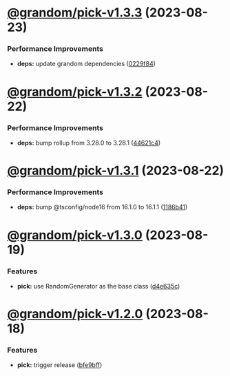 # [@grandom/pick-v1.3.3](https://github.com/grandom-library/grandom-js/compare/@grandom/pick-v1.3.2...@grandom/pick-v1.3.3) (2023-08-23)


### Performance Improvements

* **deps:** update grandom dependencies ([0229f84](https://github.com/grandom-library/grandom-js/commit/0229f84ff7cf0a7d05b77f33767c108e4b1b4d4f))

# [@grandom/pick-v1.3.2](https://github.com/grandom-library/grandom-js/compare/@grandom/pick-v1.3.1...@grandom/pick-v1.3.2) (2023-08-22)


### Performance Improvements

* **deps:** bump rollup from 3.28.0 to 3.28.1 ([44621c4](https://github.com/grandom-library/grandom-js/commit/44621c4c01d07beeffe44dcfb7984b4c0ff0599c))

# [@grandom/pick-v1.3.1](https://github.com/grandom-library/grandom-js/compare/@grandom/pick-v1.3.0...@grandom/pick-v1.3.1) (2023-08-22)


### Performance Improvements

* **deps:** bump @tsconfig/node16 from 16.1.0 to 16.1.1 ([1186b41](https://github.com/grandom-library/grandom-js/commit/1186b418ac99f5333eb25f5b50164b2c863061bc))

# [@grandom/pick-v1.3.0](https://github.com/grandom-library/grandom-js/compare/@grandom/pick-v1.2.0...@grandom/pick-v1.3.0) (2023-08-19)


### Features

* **pick:** use RandomGenerator as the base class ([d4e635c](https://github.com/grandom-library/grandom-js/commit/d4e635c78e355f77ee5f0134c4a0e59995214b69))

# [@grandom/pick-v1.2.0](https://github.com/grandom-library/grandom-js/compare/@grandom/pick-v1.1.0...@grandom/pick-v1.2.0) (2023-08-18)


### Features

* **pick:** trigger release ([bfe9bff](https://github.com/grandom-library/grandom-js/commit/bfe9bffb42eb5e1a13c839c615439410ae1dfaef))

